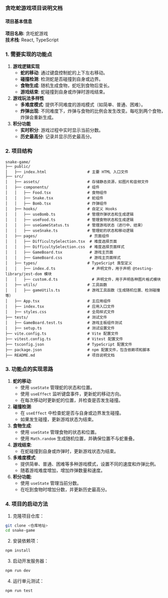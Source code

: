 ### 贪吃蛇游戏项目说明文档

#### 项目基本信息

**项目名称**: 贪吃蛇游戏  
**技术栈**: React, TypeScript

### 1. 需要实现的功能点

1. **游戏逻辑实现**
   - **蛇的移动**: 通过键盘控制蛇的上下左右移动。
   - **碰撞检测**: 检测蛇是否碰撞到自身或边界。
   - **食物生成**: 随机生成食物，蛇吃到食物后变长。
   - **游戏结束**: 蛇碰撞到自身或炸弹时游戏结束。
3. **游戏玩法多样性**
   - **多难度模式**: 提供不同难度的游戏模式（如简单、普通、困难）。
   - **炸弹出现**: 不同难度下，炸弹与食物的比例会发生改变。每吃到两个食物，炸弹会重新生成。
5. **积分功能**
   - **实时积分**: 游戏过程中实时显示当前分数。
   - **历史最高分**: 记录并显示历史最高分。

### 2. 项目结构

```plaintext
snake-game/
├── public/
│   ├── index.html                  # 主要 HTML 入口文件
├── src/
│   ├── assets/                     # 存储静态资源，如图片和音频文件
│   ├── components/                 # 组件
│   │   ├── Food.tsx                # 食物组件
│   │   ├── Snake.tsx               # 蛇组件
│   │   ├── Bomb.tsx                # 炸弹组件
│   ├── hooks/                      # 自定义 Hooks
│   │   ├── useBomb.ts              # 管理炸弹状态和生成逻辑
│   │   ├── useFood.ts              # 管理食物状态和生成逻辑
│   │   ├── useGameStatus.ts        # 管理游戏状态（进行中、结束）
│   │   ├── useSnake.ts             # 管理蛇的状态和移动逻辑
│   ├── pages/                       # 页面组件
│   │   ├── DifficultySelection.tsx  # 难度选择页面
│   │   ├── DifficultySelection.css  # 难度选择页面样式
│   │   ├── GameBoard.tsx            # 游戏主页面
│   │   ├── GameBoard.css            # 游戏主页面样式
│   ├── types/                      # TypeScript 类型定义
│   │   ├── index.d.ts                # 声明文件，用于声明 @testing-library/jest-dom 模块
│   │   ├── custom.d.ts               # 声明文件，用于声明各种图片格式模块
│   ├── utils/                      # 工具函数
│   │   ├── gameUtils.ts            # 游戏工具函数（生成随机位置、检测碰撞等）
│   ├── App.tsx                     # 主应用组件
│   ├── index.tsx                   # 应用入口文件
│   ├── styles.css                  # 全局样式文件
├── tests/                          # 测试文件
│   ├── GameBoard.test.ts           # 游戏主板组件测试
│   ├── setup.ts                    # 测试设置文件
├── vite.config.ts                  # Vite 配置文件
├── vitest.config.ts                # Vitest 配置文件
├── tsconfig.json                   # TypeScript 配置文件
├── package.json                    # npm 配置文件，包含依赖项和脚本
├── README.md                       # 项目说明文档
```

### 3. 功能点的实现思路

1. **蛇的移动**:
   - 使用 `useState` 管理蛇的状态和位置。
   - 使用 `useEffect` 监听键盘事件，更新蛇的移动方向。
   - 在每次移动时更新蛇的位置，并检查是否发生碰撞。
2. **碰撞检测**:
   - 在 `useEffect` 中检查蛇是否与自身或边界发生碰撞。
   - 如果发生碰撞，更新游戏状态为结束。
3. **食物生成**:
   - 使用 `useState` 管理食物的状态和位置。
   - 使用 `Math.random` 生成随机位置，并确保位置不与蛇重叠。
4. **游戏结束**:
   - 在蛇碰撞到自身或炸弹时，更新游戏状态为结束。
6. **多难度模式**:
   - 提供简单、普通、困难等多种游戏模式，设置不同的速度和炸弹比例。
   - 随着游戏难度增加，增加炸弹数量和速度。
9. **积分功能**:
   - 使用 `useState` 管理当前分数。
   - 在吃到食物时增加分数，并更新历史最高分。

### 4. 项目的启动方法

1. 克隆项目仓库：

```bash
git clone <仓库地址>
cd snake-game
```

2. 安装依赖项：

```bash
npm install
```

3. 启动开发服务器：

```bash
npm run dev
```

4. 运行单元测试：

```bash
npm run test
```

